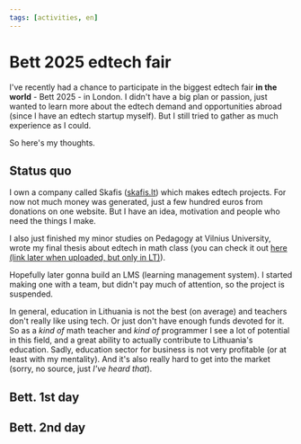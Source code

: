 ```yaml
---
tags: [activities, en]
---
```


# Bett 2025 edtech fair

I've recently had a chance to participate in the biggest edtech fair **in the world** - Bett 2025 - in London. I didn't have a big plan or passion, just wanted to learn more about the edtech demand and opportunities abroad (since I have an edtech startup myself). But I still tried to gather as much experience as I could.

So here's my thoughts.

## Status quo

I own a company called Skafis ([skafis.lt](https://www.skafis.lt)) which makes edtech projects. For now not much money was generated, just a few hundred euros from donations on one website. But I have an idea, motivation and people who need the things I make.

I also just finished my minor studies on Pedagogy at Vilnius University, wrote my final thesis about edtech in math class (you can check it out [here (link later when uploaded, but only in LT)]()).

Hopefully later gonna build an LMS (learning management system). I started making one with a team, but didn't pay much of attention, so the project is suspended.

In general, education in Lithuania is not the best (on average) and teachers don't really like using tech. Or just don't have enough funds devoted for it. So as a _kind of_ math teacher and _kind of_ programmer I see a lot of potential in this field, and a great ability to actually contribute to Lithuania's education. Sadly, education sector for business is not very profitable (or at least with my mentality). And it's also really hard to get into the market (sorry, no source, just _I've heard that_).

## Bett. 1st day

## Bett. 2nd day
